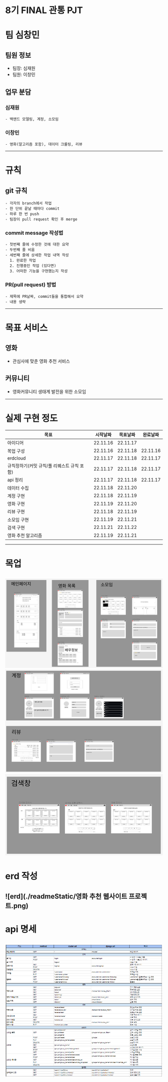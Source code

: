 # 8기 FINAL 관통 PJT
# 팀 심창민
  ## 팀원 정보
   - 팀장: 심재원
   - 팀원: 이창민
  ## 업무 분담
  ### 심재원
    - 백엔드 모델링, 계정, 소모임
  ### 이창민
    - 영화(알고리즘 포함), 데이터 크롤링, 리뷰
---
# 규칙
  ## git 규칙
    - 각자의 branch에서 작업
    - 한 단위 끝날 때마다 commit
    - 하루 한 번 push
    - 팀장이 pull request 확인 후 merge
  ### commit message 작성법
    - 첫번째 줄에 수정한 것에 대한 요약
    - 두번째 줄 비움
    - 세번째 줄에 상세한 작업 내역 작성
      1. 완료한 작업
      2. 진행중인 작업 (있다면)
      3. 어떠한 기능을 구현했는지 작성
  ### PR(pull request) 방법
    - 제목에 PR날짜, commit들을 통합해서 요약
    - 내용 생략
---
# 목표 서비스
  ## 영화
  - 관심사에 맞춘 영화 추천 서비스
  ## 커뮤니티
  - 영화커뮤니티 생태계 발전을 위한 소모임
---
# 실제 구현 정도
  | 목표 |시작날짜|목표날짜|완료날짜|
  |-----|-------|------|--------|
  아이디어|22.11.16|22.11.17|
  목업 구성|22.11.16|22.11.18|22.11.16
  erdcloud|22.11.17|22.11.18|22.11.17
  규칙정하기(커밋 규칙/풀 리퀘스트 규칙 포함)|22.11.17|22.11.18|22.11.17
  api 정리|22.11.17|22.11.18|22.11.17
  데이터 수집|22.11.18|22.11.20|
  계정 구현|22.11.18|22.11.19|
  영화 구현|22.11.19|22.11.20|
  리뷰 구현|22.11.18|22.11.19|
  소모임 구현|22.11.19|22.11.21|
  검색 구현|22.11.21|22.11.22|
  영화 추천 알고리즘|22.11.19|22.11.21|
---

# 목업
![figma1](./readmeStatic/피그마1.png)
![figma2](./readmeStatic/피그마2.png)
![figma3](./readmeStatic/피그마3.png)
---

# erd 작성
![erd](./readmeStatic/영화 추천 웹사이트 프로젝트.png)
---

# api 명세
![api](./readmeStatic/api명세서.png)
---
